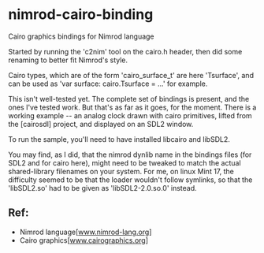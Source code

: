 nimrod-cairo-binding
====================

Cairo graphics bindings for Nimrod language

Started by running the 'c2nim' tool on the cairo.h header, then did some renaming
to better fit Nimrod's style.

Cairo types, which are of the form 'cairo_surface_t' are here 'Tsurface', 
and can be used as 'var surface: cairo.Tsurface = ...' for example.

This isn't well-tested yet.  The complete set of bindings is present, and the
ones I've tested work.  But that's as far as it goes, for the moment.  There is
a working example -- an analog clock drawn with cairo primitives, lifted from the
[cairosdl] project, and displayed on an SDL2 window.

To run the sample, you'll need to have installed libcairo and libSDL2.  

You may find, as I did, that the nimrod dynlib name in the bindings files
(for SDL2 and for cairo here), might need to be tweaked to match the actual
shared-library filenames on your system.  For me, on linux Mint 17, the
difficulty seemed to be that the loader wouldn't follow symlinks, so that
the 'libSDL2.so' had to be given as 'libSDL2-2.0.so.0' instead. 



Ref:
---
- Nimrod language[www.nimrod-lang.org]
- Cairo graphics[www.cairographics.org]